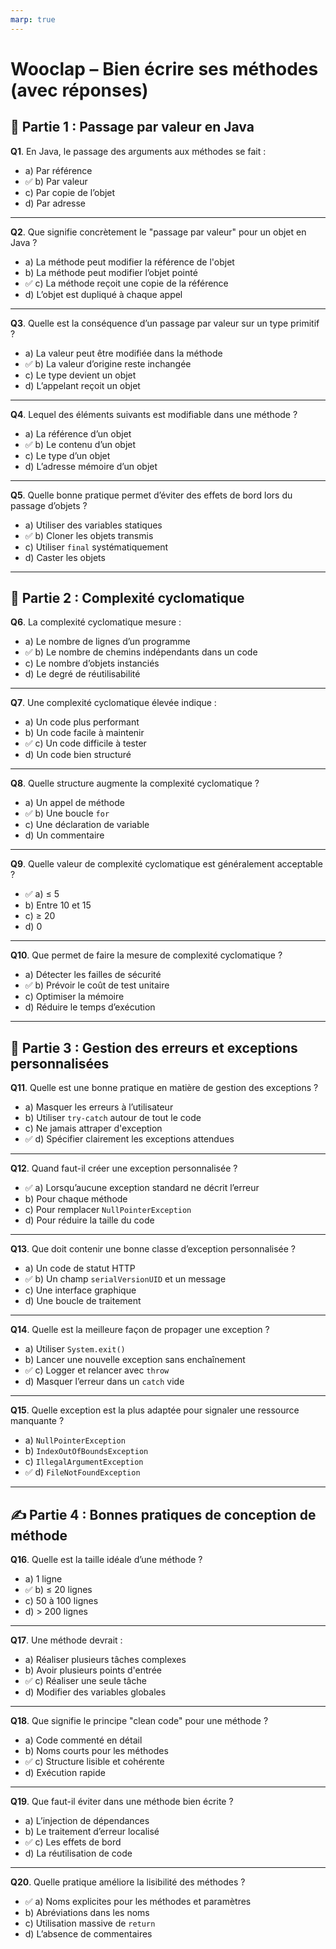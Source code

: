 ```yaml
---
marp: true
---
```


# Wooclap – Bien écrire ses méthodes (avec réponses)

## 📘 Partie 1 : Passage par valeur en Java

**Q1**. En Java, le passage des arguments aux méthodes se fait :  
- a) Par référence  
- ✅ b) Par valeur  
- c) Par copie de l’objet  
- d) Par adresse  

---

**Q2**. Que signifie concrètement le "passage par valeur" pour un objet en Java ?  
- a) La méthode peut modifier la référence de l'objet  
- b) La méthode peut modifier l’objet pointé  
- ✅ c) La méthode reçoit une copie de la référence  
- d) L’objet est dupliqué à chaque appel  

---

**Q3**. Quelle est la conséquence d’un passage par valeur sur un type primitif ?  
- a) La valeur peut être modifiée dans la méthode  
- ✅ b) La valeur d’origine reste inchangée  
- c) Le type devient un objet  
- d) L’appelant reçoit un objet  

---

**Q4**. Lequel des éléments suivants est modifiable dans une méthode ?  
- a) La référence d’un objet  
- ✅ b) Le contenu d’un objet  
- c) Le type d’un objet  
- d) L’adresse mémoire d’un objet  

---

**Q5**. Quelle bonne pratique permet d’éviter des effets de bord lors du passage d’objets ?  
- a) Utiliser des variables statiques  
- ✅ b) Cloner les objets transmis  
- c) Utiliser `final` systématiquement  
- d) Caster les objets  

---

## 🧮 Partie 2 : Complexité cyclomatique

**Q6**. La complexité cyclomatique mesure :  
- a) Le nombre de lignes d’un programme  
- ✅ b) Le nombre de chemins indépendants dans un code  
- c) Le nombre d’objets instanciés  
- d) Le degré de réutilisabilité  

---

**Q7**. Une complexité cyclomatique élevée indique :  
- a) Un code plus performant  
- b) Un code facile à maintenir  
- ✅ c) Un code difficile à tester  
- d) Un code bien structuré  

---

**Q8**. Quelle structure augmente la complexité cyclomatique ?  
- a) Un appel de méthode  
- ✅ b) Une boucle `for`  
- c) Une déclaration de variable  
- d) Un commentaire  

---

**Q9**. Quelle valeur de complexité cyclomatique est généralement acceptable ?  
- ✅ a) ≤ 5  
- b) Entre 10 et 15  
- c) ≥ 20  
- d) 0  

---

**Q10**. Que permet de faire la mesure de complexité cyclomatique ?  
- a) Détecter les failles de sécurité  
- ✅ b) Prévoir le coût de test unitaire  
- c) Optimiser la mémoire  
- d) Réduire le temps d’exécution  

---

## 🚨 Partie 3 : Gestion des erreurs et exceptions personnalisées

**Q11**. Quelle est une bonne pratique en matière de gestion des exceptions ?  
- a) Masquer les erreurs à l’utilisateur  
- b) Utiliser `try-catch` autour de tout le code  
- c) Ne jamais attraper d'exception  
- ✅ d) Spécifier clairement les exceptions attendues  

---

**Q12**. Quand faut-il créer une exception personnalisée ?  
- ✅ a) Lorsqu’aucune exception standard ne décrit l’erreur  
- b) Pour chaque méthode  
- c) Pour remplacer `NullPointerException`  
- d) Pour réduire la taille du code  

---

**Q13**. Que doit contenir une bonne classe d’exception personnalisée ?  
- a) Un code de statut HTTP  
- ✅ b) Un champ `serialVersionUID` et un message  
- c) Une interface graphique  
- d) Une boucle de traitement  

---

**Q14**. Quelle est la meilleure façon de propager une exception ?  
- a) Utiliser `System.exit()`  
- b) Lancer une nouvelle exception sans enchaînement  
- ✅ c) Logger et relancer avec `throw`  
- d) Masquer l’erreur dans un `catch` vide  

---

**Q15**. Quelle exception est la plus adaptée pour signaler une ressource manquante ?  
- a) `NullPointerException`  
- b) `IndexOutOfBoundsException`  
- c) `IllegalArgumentException`  
- ✅ d) `FileNotFoundException`  

---

## ✍️ Partie 4 : Bonnes pratiques de conception de méthode

**Q16**. Quelle est la taille idéale d’une méthode ?  
- a) 1 ligne  
- ✅ b) ≤ 20 lignes  
- c) 50 à 100 lignes  
- d) > 200 lignes  

---

**Q17**. Une méthode devrait :  
- a) Réaliser plusieurs tâches complexes  
- b) Avoir plusieurs points d'entrée  
- ✅ c) Réaliser une seule tâche  
- d) Modifier des variables globales  

---

**Q18**. Que signifie le principe "clean code" pour une méthode ?  
- a) Code commenté en détail  
- b) Noms courts pour les méthodes  
- ✅ c) Structure lisible et cohérente  
- d) Exécution rapide  

---

**Q19**. Que faut-il éviter dans une méthode bien écrite ?  
- a) L’injection de dépendances  
- b) Le traitement d’erreur localisé  
- ✅ c) Les effets de bord  
- d) La réutilisation de code  

---

**Q20**. Quelle pratique améliore la lisibilité des méthodes ?  
- ✅ a) Noms explicites pour les méthodes et paramètres  
- b) Abréviations dans les noms  
- c) Utilisation massive de `return`  
- d) L’absence de commentaires  

